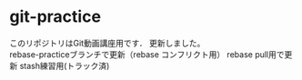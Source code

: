 # git-practice
このリポジトリはGit動画講座用です．
更新しました。  
rebase-practiceブランチで更新（rebase コンフリクト用）
rebase pull用で更新
stash練習用(トラック済)

